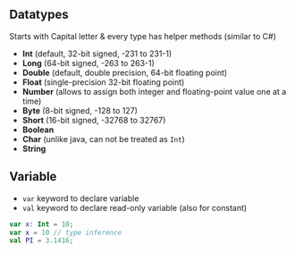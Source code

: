 ## Datatypes
Starts with Capital letter & every type has helper methods (similar to C#)
* **Int** (default, 32-bit signed, -231 to 231-1)
* **Long** (64-bit signed, -263 to 263-1)
* **Double** (default, double precision, 64-bit floating point)
* **Float** (single-precision 32-bit floating point)
* **Number** (allows to assign both integer and floating-point value one at a time)
* **Byte** (8-bit signed, -128 to 127)
* **Short** (16-bit signed, -32768 to 32767)
* **Boolean**
* **Char** (unlike java, can not be treated as `Int`)
* **String**

## Variable
* `var` keyword to declare variable
* `val` keyword to declare read-only variable (also for constant)
```kotlin
var x: Int = 10;
var x = 10 // type inference
val PI = 3.1416;
```
